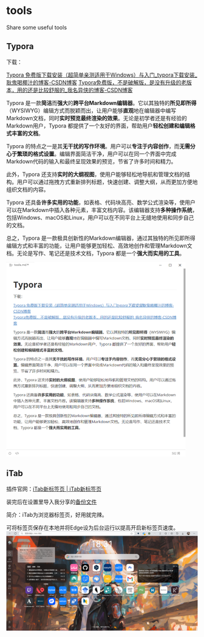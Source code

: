 # tools
Share some useful tools  

## Typora

下载：

[Typora 免费版下载安装（超简单亲测适用于Windows）与入门_typora下载安装_耿鬼喝椰汁的博客-CSDN博客](https://blog.csdn.net/m0_57787115/article/details/129140535?ops_request_misc=%7B%22request%5Fid%22%3A%22169191397416800213050829%22%2C%22scm%22%3A%2220140713.130102334..%22%7D&request_id=169191397416800213050829&biz_id=0&utm_medium=distribute.pc_search_result.none-task-blog-2~all~top_positive~default-3-129140535-null-null.142^v92^controlT0_2&utm_term=typora&spm=1018.2226.3001.4187)
[Typora免费版，不是破解版，是没有升级的老版本，用的还是比较舒服的_我名异侠的博客-CSDN博客](https://blog.csdn.net/qq_44627608/article/details/121734682)

Typora 是一款**简洁**而**强大**的**跨平台Markdown编辑器**。它以其独特的**所见即所得**（WYSIWYG）编辑方式而脱颖而出，让用户能够**直观**地在编辑器中编写Markdown文档，同时**实时预览最终渲染的效果**。无论是初学者还是有经验的Markdown用户，Typora 都提供了一个友好的界面，帮助用户**轻松创建和编辑格式丰富的文档**。

Typora 的特点之一是其**无干扰的写作环境**。用户可以**专注于内容创作**，而**无需分心于繁琐的格式设置**。编辑界面简洁干净，用户可以在同一个界面中完成Markdown代码的输入和最终呈现效果的预览，节省了许多时间和精力。

此外，Typora 还支持**实时的大纲视图**，使用户能够轻松地导航和管理文档的结构。用户可以通过拖拽方式重新排列标题，快速创建、调整大纲，从而更加方便地组织文档的内容。

Typora 还具备**许多实用的功能**，如表格、代码块高亮、数学公式渲染等，使用户可以在Markdown中插入各种元素，丰富文档内容。该编辑器支持**多种操作系统**，包括Windows、macOS和Linux，用户可以在不同平台上无缝地使用和同步自己的文档。

总之，Typora 是一款极具创新性的Markdown编辑器，通过其独特的所见即所得编辑方式和丰富的功能，让用户能够更加轻松、高效地创作和管理Markdown文档。无论是写作、笔记还是技术文档，Typora 都是一个**强大而实用的工具**。

<img src="./README.assets/image-20230813175854468.png" alt="image-20230813175854468" style="zoom:50%;" />

## iTab

插件官网：[iTab新标签页 | iTab新标签页](https://itab.link/?from=itab)

装完后在设置里导入我分享的[备份文件](iTab/)


简介：iTab为浏览器标签页，好用就完辣。

可将标签页保存在本地并将Edge设为后台运行以提高开启新标签页速度。
![image-20230813183155848](./README.assets/image-20230813183155848.png)
